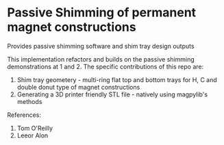 # Passive Shimming of permanent magnet constructions
Provides passive shimming software and shim tray design outputs

This implementation refactors and builds on the passive shimming demonstrations at 1 and 2.
The specific contributions of this repo are:

1. Shim tray geometery - multi-ring flat top and bottom trays for H, C and double donut type of magnet constructions
2. Generating a 3D printer friendly STL file - natively using magpylib's methods



References:

1. Tom O'Reilly
2. Leeor Alon
   
